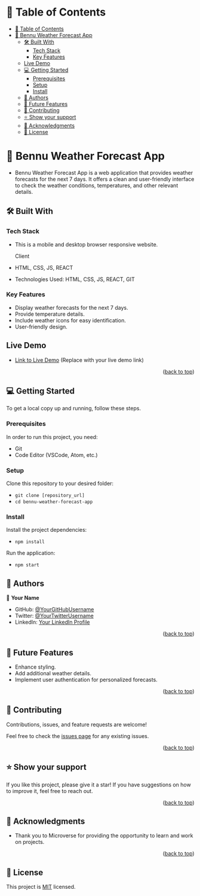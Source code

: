 # 📗 Table of Contents

- [📗 Table of Contents](#-table-of-contents)
- [📖 Bennu Weather Forecast App](#-bennu-weather-forecast-app)
  - [🛠 Built With](#-built-with)
    - [Tech Stack](#tech-stack)
    - [Key Features](#key-features)
  - [Live Demo](#live-demo)
  - [💻 Getting Started](#-getting-started)
    - [Prerequisites](#prerequisites)
    - [Setup](#setup)
    - [Install](#install)
  - [👥 Authors](#-authors)
  - [🔭 Future Features](#-future-features)
  - [🤝 Contributing](#-contributing)
  - [⭐️ Show your support](#️-show-your-support)
  - [🙏 Acknowledgments](#-acknowledgments)
  - [📝 License](#-license)

# 📖 Bennu Weather Forecast App <a name="about-project"></a>

- Bennu Weather Forecast App is a web application that provides weather forecasts for the next 7 days. It offers a clean and user-friendly interface to check the weather conditions, temperatures, and other relevant details.

## 🛠 Built With <a name="HTML, CSS, JS and REACT"></a>

### Tech Stack <a name="Front end (REACT)"></a>

- This is a mobile and desktop browser responsive website.

  Client
  
- HTML, CSS, JS, REACT
- Technologies Used: HTML, CSS, JS, REACT, GIT

### Key Features <a name="key-features"></a>

- Display weather forecasts for the next 7 days.
- Provide temperature details.
- Include weather icons for easy identification.
- User-friendly design.

<!-- LIVE DEMO -->

## Live Demo <a name="live-demo"></a>

- [Link to Live Demo](#) (Replace with your live demo link)

<p align="right">(<a href="#readme-top">back to top</a>)</p>

## 💻 Getting Started <a name="getting-started"></a>

To get a local copy up and running, follow these steps.

### Prerequisites

In order to run this project, you need:

- Git
- Code Editor (VSCode, Atom, etc.)

### Setup

Clone this repository to your desired folder:

- `git clone [repository_url]`
- `cd bennu-weather-forecast-app`

### Install

Install the project dependencies:

- `npm install`

Run the application:

- `npm start`

## 👥 Authors <a name="authors"></a>

👤 **Your Name**

- GitHub: [@YourGitHubUsername](https://github.com/YourGitHubUsername)
- Twitter: [@YourTwitterUsername](https://twitter.com/YourTwitterUsername)
- LinkedIn: [Your LinkedIn Profile](https://www.linkedin.com/in/your-linkedin-profile/)

<p align="right">(<a href="#readme-top">back to top</a>)</p>

## 🔭 Future Features <a name="future-features"></a>

- Enhance styling.
- Add additional weather details.
- Implement user authentication for personalized forecasts.

<p align="right">(<a href="#readme-top">back to top</a>)</p>

## 🤝 Contributing <a name="contributing"></a>

Contributions, issues, and feature requests are welcome!

Feel free to check the [issues page](#) for any existing issues.

<p align="right">(<a href="#readme-top">back to top</a>)</p>

## ⭐️ Show your support <a name="support"></a>

If you like this project, please give it a star! If you have suggestions on how to improve it, feel free to reach out.

<p align="right">(<a href="#readme-top">back to top</a>)</p>

## 🙏 Acknowledgments <a name="acknowledgements"></a>

- Thank you to Microverse for providing the opportunity to learn and work on projects.

<p align="right">(<a href="#readme-top">back to top</a>)</p>

## 📝 License <a name="license"></a>

This project is [MIT](./LICENSE) licensed.